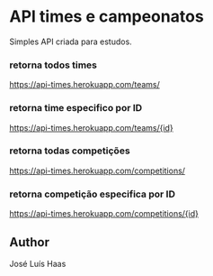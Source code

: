 # API times e campeonatos
Simples API criada para estudos.


### retorna todos times
https://api-times.herokuapp.com/teams/
### retorna time especifico por ID
https://api-times.herokuapp.com/teams/{id}
### retorna todas competições
https://api-times.herokuapp.com/competitions/
### retorna competição especifica por ID
https://api-times.herokuapp.com/competitions/{id}

## Author
José Luís Haas